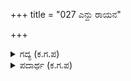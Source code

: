 +++
title = "027 ಎನ್ದು ರಾಯನ"

+++

<details><summary>ಗದ್ಯ (ಕ.ಗ.ಪ) </summary>

27. ಎಂದು ಹೇಳುತ್ತಾ, ಧರ್ಮರಾಯನ ಬಾವುಟವಿರುವ ಗುಪ್ತಮಂದಿರದ ಬಲಭಾಗದ ದಾರಿಯಲ್ಲಿ ಮುಂದೆ ಧೃಷ್ಟದ್ಯುಮ್ನನ ಅರಮನೆಯ ಕಡೆಗೆ ಬೇಗಬೇಗ ಬಂದು, ಬಾಗಿಲನ್ನು ಮುರಿದು, ಕಾವಲು ಜನವನ್ನು ಸಂಹರಿಸಿ ನಿಶ್ಶಬ್ದವಾಗಿ ಅವನ ಮಲಗುವ ಕೋಣೆಯನ್ನು ಹೊಕ್ಕನು.
</details>

<details><summary>ಪದಾರ್ಥ (ಕ.ಗ.ಪ) </summary>

ಗುಡಿ-ಬಾವುಟ, ಗೂಢದ-ಗುಪ್ತವಾದ, ಬಲವಂಕ-ಬಲಭಾಗ, ವೀಧಿ-ಬೀದಿ, ವಹಿಲ-ವೇಗ, ಶೀಘ್ರ, ಕಾಹಿನಮಂದಿ-ಕಾವಲಿನ ಜನ, ನಿಡುನಿದ್ರೆಗೈಸಿ-ಕೊಂದುಹಾಕಿ, ಮಿಣ್ಣನೆ-ಶಬ್ದವಿಲ್ಲದೆ, ಏನೂ ತಿಳಿಯದವನಂತೆ, ಸಜ್ಜೆಯೋವರಿ-ಮಲಗುವ ಕೋಣೆ (ಓವರಿ-ಮೂಲೆ, ಕೋಣೆ)
</details>
